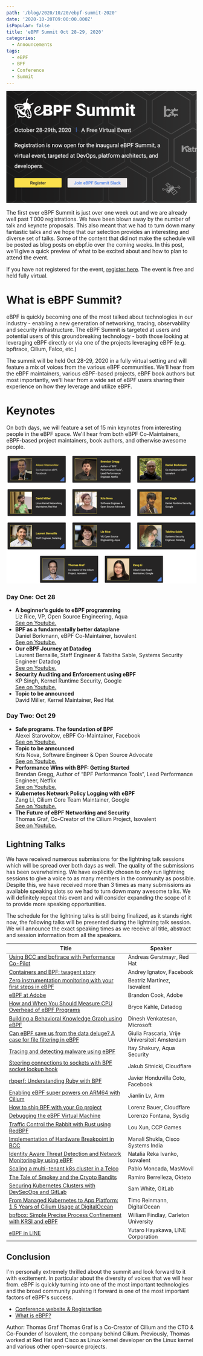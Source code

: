 ```yaml
---
path: '/blog/2020/10/20/ebpf-summit-2020'
date: '2020-10-20T09:00:00.000Z'
isPopular: false
title: 'eBPF Summit Oct 28-29, 2020'
categories:
  - Announcements
tags:
  - eBPF
  - BPF
  - Conference
  - Summit
---
```


<a href="https://ebpf.io/summit-2020"><img src="ogimage.png" /></a>

The first ever eBPF Summit is just over one week out and we are already well
past 1'000 registrations. We have been blown away by the number of talk and
keynote proposals. This also meant that we had to turn down many fantastic
talks and we hope that our selection provides an interesting and diverse set of
talks. Some of the content that did not make the schedule will be posted as
blog posts on ebpf.io over the coming weeks. In this post, we'll give a quick
preview of what to be excited about and how to plan to attend the event.

If you have not registered for the event, [register
here](https://ebpf.io/summit-2020/). The event is free and held fully virtual.

# What is eBPF Summit?

eBPF is quickly becoming one of the most talked about technologies in our
industry - enabling a new generation of networking, tracing, observability and
security infrastructure. The eBPF Summit is targeted at users and potential
users of this groundbreaking technology - both those looking at leveraging eBPF
directly or via one of the projects leveraging eBPF (e.g. bpftrace, Cilium,
Falco, etc.)

The summit will be held Oct 28-29, 2020 in a fully virtual setting and will
feature a mix of voices from the various eBPF communities. We'll hear from the
eBPF maintainers, various eBPF-based projects, eBPF book authors but most
importantly, we'll hear from a wide set of eBPF users sharing their experience
on how they leverage and utilize eBPF.

# Keynotes

On both days, we will feature a set of 15 min keynotes from interesting people
in the eBPF space. We'll hear from both eBPF Co-Maintainers, eBPF-based project
maintainers, book authors, and otherwise awesome people.

![](keynotes.png)

### Day One: Oct 28

- **A beginner’s guide to eBPF programming**<br />
  Liz Rice, VP, Open Source Engineering, Aqua<br />
  [See on Youtube.](https://www.youtube.com/watch?v=lrSExTfS-iQ)
- **BPF as a fundamentally better dataplane**<br />
  Daniel Borkmann, eBPF Co-Maintainer, Isovalent<br />
  [See on Youtube.](https://www.youtube.com/watch?v=Qhm1Zn_BNi4)
- **Our eBPF Journey at Datadog**<br />
  Laurent Bernaille, Staff Engineer & Tabitha Sable, Systems Security Engineer Datadog<br />
  [See on Youtube.](https://www.youtube.com/watch?v=6mTVuZUHLBg)
- **Security Auditing and Enforcement using eBPF**<br />
  KP Singh, Kernel Runtime Security, Google<br />
  [See on Youtube.](https://www.youtube.com/watch?v=XFJw37Vwzcc)
- **Topic to be announced**<br />
  David Miller, Kernel Maintainer, Red Hat

### Day Two: Oct 29

- **Safe programs. The foundation of BPF**<br />
  Alexei Starovoitov, eBPF Co-Maintainer, Facebook<br />
  [See on Youtube.](https://www.youtube.com/watch?v=AV8xY318rtc)
- **Topic to be announced**<br />
  Kris Nova, Software Engineer & Open Source Advocate<br />
  [See on Youtube.](https://www.youtube.com/watch?v=6E-xA0ZjIGM)
- **Performance Wins with BPF: Getting Started**<br />
  Brendan Gregg, Author of “BPF Performance Tools“, Lead Performance Engineer, Netflix<br />
  [See on Youtube.](https://www.youtube.com/watch?v=wyfhjr_ufag)
- **Kubernetes Network Policy Logging with eBPF**<br />
  Zang Li, Cilium Core Team Maintainer, Google<br />
  [See on Youtube.](https://www.youtube.com/watch?v=oLS25ztnlMk)
- **The Future of eBPF Networking and Security**<br />
  Thomas Graf, Co-Creator of the Cilium Project, Isovalent<br />
  [See on Youtube.](https://www.youtube.com/watch?v=slBAYUDABDA)

## Lightning Talks

We have received numerous submissions for the lightning talk sessions which
will be spread over both days as well. The quality of the submissions has been
overwhelming. We have explicitly chosen to only run lightning sessions to give
a voice to as many members in the community as possible. Despite this, we have
received more than 3 times as many submissions as available speaking slots so
we had to turn down many awesome talks. We will definitely repeat this event
and will consider expanding the scope of it to provide more speaking
opportunities.

The schedule for the lightning talks is still being finalized, as it stands
right now, the following talks will be presented during the lightning talk
session. We will announce the exact speaking times as we receive all title,
abstract and session information from all the speakers.

| Title                                                                                                                             | Speaker                                        |
| --------------------------------------------------------------------------------------------------------------------------------- | ---------------------------------------------- |
| [Using BCC and bpftrace with Performance Co-Pilot](https://www.youtube.com/watch?v=XmMVhvjmD9I)                                   | Andreas Gerstmayr, Red Hat                     |
| [Containers and BPF: twagent story](https://www.youtube.com/watch?v=lO0dYHl3I8Y)                                                  | Andrey Ignatov, Facebook                       |
| [Zero instrumentation monitoring with your first steps in eBPF](https://www.youtube.com/watch?v=GaY2d8e-gk0)                      | Beatriz Martínez, Isovalent                    |
| [eBPF at Adobe](https://www.youtube.com/watch?v=7UQ2CU6UEGY)                                                                      | Brandon Cook, Adobe                            |
| [How and When You Should Measure CPU Overhead of eBPF Programs](https://www.youtube.com/watch?v=b0TxKiGMWpI)                      | Bryce Kahle, Datadog                           |
| [Building a Behavioral Knowledge Graph using eBPF](https://www.youtube.com/watch?v=Sun0bWGVl_o)                                   | Dinesh Venkatesan, Microsoft                   |
| [Can eBPF save us from the data deluge? A case for file filtering in eBPF](https://www.youtube.com/watch?v=qEtDoHWYrhA)           | Giulia Frascaria, Vrije Universiteit Amsterdam |
| [Tracing and detecting malware using eBPF](https://www.youtube.com/watch?v=UD7bF6nWagQ)                                           | Itay Shakury, Aqua Security                    |
| [Steering connections to sockets with BPF socket lookup hook](https://www.youtube.com/watch?v=vCJ8kDYI8ZE)                        | Jakub Sitnicki, Cloudflare                     |
| [rbperf: Understanding Ruby with BPF](https://www.youtube.com/watch?v=oeGom1zl0a8)                                                | Javier Honduvilla Coto, Facebook               |
| [Enabling eBPF super powers on ARM64 with Cilium](https://www.youtube.com/watch?v=Sk_Kn-1pWt8)                                    | Jianlin Lv, Arm                                |
| [How to ship BPF with your Go project](https://www.youtube.com/watch?v=lijS-0da5U8)                                               | Lorenz Bauer, Cloudflare                       |
| [Debugging the eBPF Virtual Machine](https://www.youtube.com/watch?v=W6rgaghycFI)                                                 | Lorenzo Fontana, Sysdig                        |
| [Traffic Control the Rabbit with Rust using RedBPF](https://www.youtube.com/watch?v=s-Tn-xjUnPE)                                  | Lou Xun, CCP Games                             |
| [Implementation of Hardware Breakpoint in BCC](https://www.youtube.com/watch?v=Nw-tTmxIHUA)                                       | Manali Shukla, Cisco Systems India             |
| [Identity Aware Threat Detection and Network Monitoring by using eBPF](https://www.youtube.com/watch?v=JQZQwR57Lmg)               | Natalia Reka Ivanko, Isovalent                 |
| [Scaling a multi-tenant k8s cluster in a Telco](https://www.youtube.com/watch?v=JH3pcmhNEHA)                                      | Pablo Moncada, MasMovil                        |
| [The Tale of Smokey and the Crypto Bandits](https://www.youtube.com/watch?v=tplv3Hjjv2Q)                                          | Ramiro Berrelleza, Okteto                      |
| [Securing Kubernetes Clusters with DevSecOps and GitLab](https://www.youtube.com/watch?v=kwQ0ooO3UM8)                             | Sam White, GitLab                              |
| [From Managed Kubernetes to App Platform: 1.5 Years of Cilium Usage at DigitalOcean](https://www.youtube.com/watch?v=xez34h7EY3A) | Timo Reinmann, DigitalOcean                    |
| [bpfbox: Simple Precise Process Confinement with KRSI and eBPF](https://www.youtube.com/watch?v=evHw9QHElNE)                      | William Findlay, Carleton University           |
| [eBPF in LINE](https://www.youtube.com/watch?v=cxfVpBYlol4)                                                                       | Yutaro Hayakawa, LINE Corporation              |

## Conclusion

I'm personally extremely thrilled about the summit and look forward to it with
excitement. In particular about the diversity of voices that we will hear from.
eBPF is quickly turning into one of the most important technologies and the
broad community pushing it forward is one of the most important factors of
eBPF's success.

- [Conference website & Registartion](https://ebpf.io/summit-2020/)
- [What is eBPF?](https://ebpf.io/what-is-ebpf)

<div class="blog-authors">
  <div class="blog-author">
    <span class="blog-author-header">
      Author: Thomas Graf
    </span>
    <span class="blog-author-bio">
    Thomas Graf is a Co-Creator of Cilium and the CTO & Co-Founder of
    Isovalent, the company behind Cilium. Previously, Thomas worked at Red Hat
    and Cisco as Linux kernel developer on the Linux kernel and various other
    open-source projects.
    </span>
  </div>
</div>
